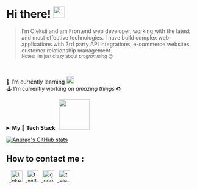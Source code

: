 
# Hi there!  <img src="https://raw.githubusercontent.com/MartinHeinz/MartinHeinz/master/wave.gif" width="30px"> 
  > I’m Oleksii and am Frontend web developer, working with the latest and most effective technologies.  I have build complex web-applications with 3rd party API integrations, e-commerce websites, customer relationship management.
  ></br><sub>Notes:&nbsp;</sub><sub>I’m just crazy about *programming* :heart_eyes:</sub>
</br>

🌱 I’m currently learning  <img src="https://web-creator.ru/uploads/Page/22/nodejs.svg"
     alt="Markdown Monster icon" width=20px
      /> </br>
  🕹 I’m currently working on _amazing things_ ♻️


  <details>
      <summary><b>My 🦾 Tech Stack &nbsp; <img src="https://media2.giphy.com/media/hCfESQ8r1eBOg/giphy.gif?cid=ecf05e47r3coxrszkdm3l11rfqzir1rtp4pj5mvm8vlpnqdg&rid=giphy.gif&ct=g" width="80px">  </b>  </summary><br/>
      <img height=50 src="https://cdn.jsdelivr.net/gh/devicons/devicon/icons/html5/html5-original.svg" alt="icon-html5"/>
      <img height=50 src="https://cdn.jsdelivr.net/gh/devicons/devicon/icons/css3/css3-original.svg" alt="icon-css3"/>
      <img height=50 src="https://cdn.jsdelivr.net/gh/devicons/devicon/icons/sass/sass-original.svg" alt="icon-css3"/>
      <img height=50 src="https://cdn.jsdelivr.net/gh/devicons/devicon/icons/javascript/javascript-original.svg" alt="icon-javascript"/>
      <img height=50 src="https://cdn.jsdelivr.net/gh/devicons/devicon/icons/typescript/typescript-original.svg" alt="icon-typescript"/>
      <img height=50 src="https://cdn.jsdelivr.net/gh/devicons/devicon/icons/react/react-original.svg" alt="icon-react"/>
      <img height=50 src="https://cdn.jsdelivr.net/gh/devicons/devicon/icons/materialui/materialui-original.svg" alt="material-css3"/>
      <img height=50 src="https://cdn.jsdelivr.net/gh/devicons/devicon/icons/redux/redux-original.svg" alt="icon-redux"/>
      <img height=50 src="https://cdn.jsdelivr.net/gh/devicons/devicon/icons/nextjs/nextjs-original.svg" alt="nextjs-redux"/>
      <img height=50 src="https://cdn.jsdelivr.net/gh/devicons/devicon/icons/graphql/graphql-plain.svg" alt="graphql-redux"/>
      <img height=50 src="https://cdn.jsdelivr.net/gh/devicons/devicon/icons/nodejs/nodejs-original.svg" alt="nodejs-redux"/>
      <img height=50 src="https://cdn.jsdelivr.net/gh/devicons/devicon/icons/express/express-original.svg" alt="express-redux"/>
      <img height=50 src="https://cdn.jsdelivr.net/gh/devicons/devicon/icons/git/git-original.svg" alt="git-redux"/>
      <img height=50 src="https://cdn.jsdelivr.net/gh/devicons/devicon/icons/firebase/firebase-plain.svg" alt="firebase-redux"/>
      <img height=50 src="https://cdn.jsdelivr.net/gh/devicons/devicon/icons/mongodb/mongodb-original.svg" alt="firebase-redux"/>
  </details>




  [![Anurag's GitHub stats](https://github-readme-stats.vercel.app/api?username=AlexeyGrk&hide_border=true&theme=vue&show_icons=true)](https://github.com/AlexeyGrk/AlexeyGrk)


##  How to contact me : 
&nbsp;&nbsp;<a  href="https://www.linkedin.com/in/alexey-gmirko/" target="_blank" rel="noopener"> <img height=30 src="https://cdn.jsdelivr.net/gh/devicons/devicon/icons/linkedin/linkedin-original.svg" alt="linkedin-icon"/></a>
&nbsp;<a  href="https://twitter.com/alxgmrk" target="_blank" rel="noopener"> <img height=30 src="https://cdn.jsdelivr.net/gh/devicons/devicon/icons/twitter/twitter-original.svg" alt="twitter-icon"/></a>
&nbsp;<a  href="mailto:alexgmirko@gmail.com" target="_blank" rel="noopener"> <img height=30 src="https://cdn.jsdelivr.net/gh/devicons/devicon/icons/google/google-original.svg" alt="google-icon"/></a>
&nbsp;<a  href="https://telegram.me/alexeygmirko" target="_blank" rel="noopener"> <img height=30 src="https://upload.wikimedia.org/wikipedia/commons/8/82/Telegram_logo.svg" alt="telegram-icon"/></a>


<!--
**AlexeyGrk/AlexeyGrk** is a ✨ _special_ ✨ repository because its `README.md` (this file) appears on your GitHub profile.

Here are some ideas to get you started:

- 🔭 I’m currently working on ...
- 🌱 I’m currently learning ...
- 👯 I’m looking to collaborate on ...
- 🤔 I’m looking for help with ...
- 💬 Ask me about ...
- 📫 How to reach me: ...
- 😄 Pronouns: ...
- ⚡ Fun fact: ...

-->
